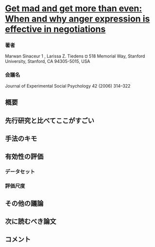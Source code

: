 # [Get mad and get more than even: When and why anger expression is effective in negotiations](http://estadpe.com/successfull_negotiation/get%20mad%20and%20get%20more%20than%20even.pdf)

### 著者
Marwan Sinaceur 1
, Larissa Z. Tiedens ¤
518 Memorial Way, Stanford University, Stanford, CA 94305-5015, USA

### 会議名
Journal of Experimental Social Psychology 42 (2006) 314–322

## 概要

## 先行研究と比べてここがすごい

## 手法のキモ

## 有効性の評価
### データセット
### 評価尺度


## その他の議論

## 次に読むべき論文

## コメント
